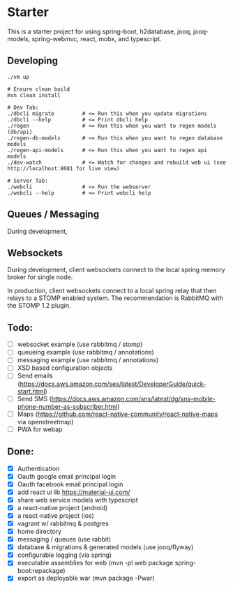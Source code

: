Starter 
========

This is a starter project for using spring-boot, h2database, jooq, jooq-models, spring-webmvc, react, mobx, and typescript.
   
## Developing

    ./vm up
    
    # Ensure clean build
    mvn clean install
    
    # Dev Tab:
    ./dbcli migrate         # <= Run this when you update migrations
    ./dbcli --help          # <= Print dbcli help
    ./regen                 # <= Run this when you want to regen models (db/api)
    ./regen-db-models       # <= Run this when you want to regen database models
    ./regen-api-models      # <= Run this when you want to regen api models
    ./dev-watch             # <= Watch for changes and rebuild web ui (see http://localhost:8081 for live view)
    
    # Server Tab:
    ./webcli                # <= Run the webserver
    ./webcli --help         # <= Print webcli help
    

## Queues / Messaging

During development, 

## Websockets

During development, client websockets connect to the local spring memory broker for single node.

In production, client websockets connect to a local spring relay that then relays to a STOMP enabled
system. The recommendation is RabbitMQ with the STOMP 1.2 plugin. 

## Todo:

- [ ] websocket example (use rabbitmq / stomp)
- [ ] queueing example (use rabbitmq / annotations)
- [ ] messaging example (use rabbitmq / annotations)
- [ ] XSD based configuration objects
- [ ] Send emails (https://docs.aws.amazon.com/ses/latest/DeveloperGuide/quick-start.html)
- [ ] Send SMS (https://docs.aws.amazon.com/sns/latest/dg/sns-mobile-phone-number-as-subscriber.html)
- [ ] Maps (https://github.com/react-native-community/react-native-maps via openstreetmap)
- [ ] PWA for webap

## Done:

- [x] Authentication
- [x] Oauth google email principal login
- [x] Oauth facebook email principal login
- [x] add react ui lib https://material-ui.com/
- [x] share web service models with typescript 
- [x] a react-native project (android)
- [x] a react-native project (ios)
- [x] vagrant w/ rabbitmq & postgres
- [x] home directory
- [x] messaging / queues (use rabbit)
- [x] database & migrations & generated models (use jooq/flyway)
- [x] configurable logging (via spring)
- [x] executable assemblies for web (mvn -pl web package spring-boot:repackage)
- [x] export as deployable war (mvn package -Pwar)
